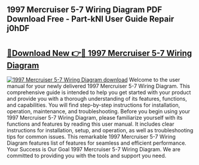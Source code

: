 ## 1997 Mercruiser 5-7 Wiring Diagram PDF Download Free - Part-kNl User Guide Repair j0hDF

# <h2><a href="http://dfhsf2.blite.top/?on=1997+Mercruiser+5-7+Wiring+Diagram">🔗Download New 👉🔴 1997 Mercruiser 5-7 Wiring Diagram</a></h2>

[![1997 Mercruiser 5-7 Wiring Diagram download](https://i.imgur.com/lujVjoI.png)](http://dfhsf2.blite.top/?on=1997+Mercruiser+5-7+Wiring+Diagram)
Welcome to the user manual for your newly delivered 1997 Mercruiser 5-7 Wiring Diagram. This comprehensive guide is intended to help you get started with your product and provide you with a thorough understanding of its features, functions, and capabilities. You will find step-by-step instructions for installation, operation, maintenance, and troubleshooting. Before you begin using your 1997 Mercruiser 5-7 Wiring Diagram, please familiarize yourself with its functions and features by reading this user manual. It includes clear instructions for installation, setup, and operation, as well as troubleshooting tips for common issues. This remarkable 1997 Mercruiser 5-7 Wiring Diagram features list of features for seamless and efficient performance. Your Success is Our Goal 1997 Mercruiser 5-7 Wiring Diagram. We are committed to providing you with the tools and support you need.
